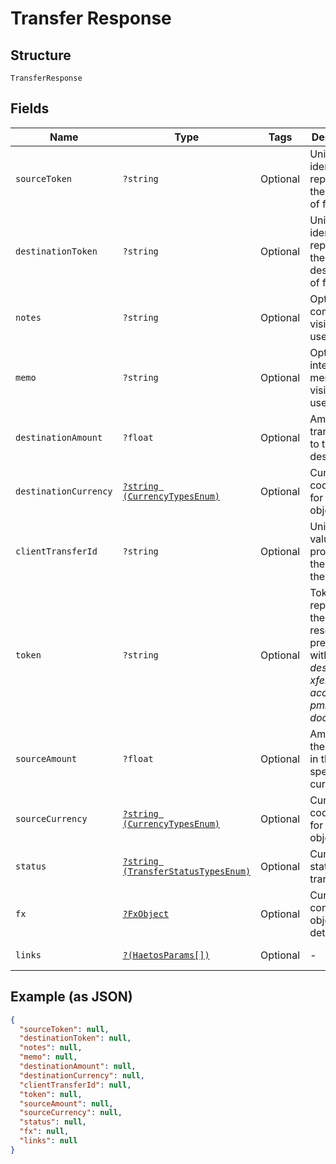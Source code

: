 
# Transfer Response

## Structure

`TransferResponse`

## Fields

| Name | Type | Tags | Description | Getter | Setter |
|  --- | --- | --- | --- | --- | --- |
| `sourceToken` | `?string` | Optional | Unique identifier representing the source of funds. | getSourceToken(): ?string | setSourceToken(?string sourceToken): void |
| `destinationToken` | `?string` | Optional | Unique identifier representing the destination of funds. | getDestinationToken(): ?string | setDestinationToken(?string destinationToken): void |
| `notes` | `?string` | Optional | Optional comments visible to the user. | getNotes(): ?string | setNotes(?string notes): void |
| `memo` | `?string` | Optional | Optional internal memo not visible to the user. | getMemo(): ?string | setMemo(?string memo): void |
| `destinationAmount` | `?float` | Optional | Amount transferred to the destination | getDestinationAmount(): ?float | setDestinationAmount(?float destinationAmount): void |
| `destinationCurrency` | [`?string (CurrencyTypesEnum)`](../../doc/models/currency-types-enum.md) | Optional | Currency code type for the object | getDestinationCurrency(): ?string | setDestinationCurrency(?string destinationCurrency): void |
| `clientTransferId` | `?string` | Optional | Unique value provided by the client for the transfer. | getClientTransferId(): ?string | setClientTransferId(?string clientTransferId): void |
| `token` | `?string` | Optional | Token representing the resource, prefixed with <i>user-</i>, <i>dest-</i>, <i>xfer-</i>, <i>acct-</i>, <i>pmnt-</i>, or <i>docu-</i>. | getToken(): ?string | setToken(?string token): void |
| `sourceAmount` | `?float` | Optional | Amount of the transfer in the specified currency. | getSourceAmount(): ?float | setSourceAmount(?float sourceAmount): void |
| `sourceCurrency` | [`?string (CurrencyTypesEnum)`](../../doc/models/currency-types-enum.md) | Optional | Currency code type for the object | getSourceCurrency(): ?string | setSourceCurrency(?string sourceCurrency): void |
| `status` | [`?string (TransferStatusTypesEnum)`](../../doc/models/transfer-status-types-enum.md) | Optional | Current status of a transfer | getStatus(): ?string | setStatus(?string status): void |
| `fx` | [`?FxObject`](../../doc/models/fx-object.md) | Optional | Currency conversion object details | getFx(): ?FxObject | setFx(?FxObject fx): void |
| `links` | [`?(HaetosParams[])`](../../doc/models/haetos-params.md) | Optional | - | getLinks(): ?array | setLinks(?array links): void |

## Example (as JSON)

```json
{
  "sourceToken": null,
  "destinationToken": null,
  "notes": null,
  "memo": null,
  "destinationAmount": null,
  "destinationCurrency": null,
  "clientTransferId": null,
  "token": null,
  "sourceAmount": null,
  "sourceCurrency": null,
  "status": null,
  "fx": null,
  "links": null
}
```

